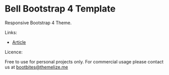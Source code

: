 Bell Bootstrap 4 Template
=========

Responsive Bootstrap 4 Theme.

Links:

* [Article](http://bootbites.com/node/8002/edit)

Licence:

Free to use for personal projects only. For commercial usage please contact us at bootbites@themelize.me

